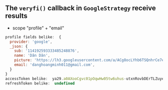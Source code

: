 ## The `veryfi()` callback in `GoogleStrategy` receive results

- scope "profile" + "email"

```js
profile fields belike:  {
  provider: 'google',
  _json: {
    sub: '114192593333485248876',
    name: 'Dân Dân',
    picture: 'https://lh3.googleusercontent.com/a/ACg8ocLYhb6TSQnhrCe7egFS5fZMeRkWUIwJ7wM8cWWZzHbcVGfj_A=s96-c',
    email: 'danghoangminh011@gmail.com',
  }
}
accessToken belike:  ya29.a0AXooCgvc01pOqwHw05tw6uhus-utxnRovbDErTLZuye1D-SKzOmF5uVtCkzeQm4UWidzgz73QU2lHbRg-tmUFkd-AiZUrnzJ0DHVzInpoW6L1-rvO-6K8THRcuHdBB9_9bSgoa2z8Dm6UeZi4wHebmxQUMpATdP16QLgaCgYKAbwSARESFQHGX2MiiwmT2tfEEW0A0L0qJ6Jdww0171
refreshToken belike:  undefined
```
